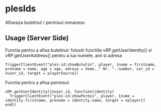 # plesIds
Afiseaza buletinul / permisul romanesc

## Usage (Server Side)

Functia pentru a afisa buletinul:
folositi functiile vRP.getUserIdentity() si vRP.getUserAddress() pentru a lua numele, anii si adresa
```
TriggerClientEvent("ples-id:showBuletin", player, {nume = firstname, prenume = name, age = age, adresa = home.." Nr. "..number, usr_id = nuser_id, target = playerSource})
```

Functia pentru a afisa permisul:
```
vRP.getUserIdentity({nuser_id, function(identity)
  TriggerClientEvent("ples-id:showPermis", player, {nume = identity.firstname, prenume = identity.name, target = nplayer})
end})
```

